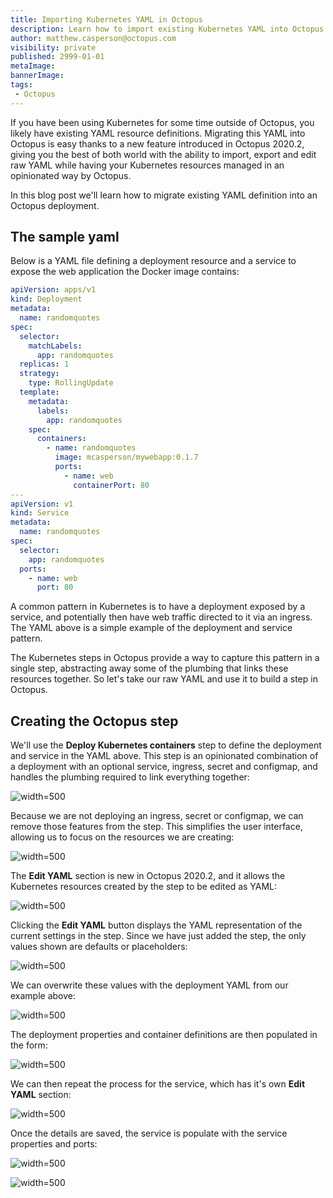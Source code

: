 ```yaml
---
title: Importing Kubernetes YAML in Octopus
description: Learn how to import existing Kubernetes YAML into Octopus steps
author: matthew.casperson@octopus.com
visibility: private
published: 2999-01-01
metaImage: 
bannerImage: 
tags:
 - Octopus
---
```


If you have been using Kubernetes for some time outside of Octopus, you likely have existing YAML resource definitions. Migrating this YAML into Octopus is easy thanks to a new feature introduced in Octopus 2020.2, giving you the best of both world with the ability to import, export and edit raw YAML while having your Kubernetes resources managed in an opinionated way by Octopus.

In this blog post we'll learn how to migrate existing YAML definition into an Octopus deployment.

## The sample yaml

Below is a YAML file defining a deployment resource and a service to expose the web application the Docker image contains:

```yaml
apiVersion: apps/v1
kind: Deployment
metadata:
  name: randomquotes
spec:
  selector:
    matchLabels:
      app: randomquotes
  replicas: 1
  strategy:
    type: RollingUpdate
  template:
    metadata:
      labels:
        app: randomquotes
    spec:
      containers:
        - name: randomquotes
          image: mcasperson/mywebapp:0.1.7
          ports:
            - name: web
              containerPort: 80
---
apiVersion: v1
kind: Service
metadata:
  name: randomquotes
spec:
  selector:
    app: randomquotes
  ports:
    - name: web
      port: 80
```

A common pattern in Kubernetes is to have a deployment exposed by a service, and potentially then have web traffic directed to it via an ingress. The YAML above is a simple example of the deployment and service pattern.

The Kubernetes steps in Octopus provide a way to capture this pattern in a single step, abstracting away some of the plumbing that links these resources together. So let's take our raw YAML and use it to build a step in Octopus.

## Creating the Octopus step

We'll use the **Deploy Kubernetes containers** step to define the deployment and service in the YAML above. This step is an opinionated combination of a deployment with an optional service, ingress, secret and configmap, and handles the plumbing required to link everything together:

![](deploy-containers.png "width=500")

Because we are not deploying an ingress, secret or configmap, we can remove those features from the step. This simplifies the user interface, allowing us to focus on the resources we are creating:

![](disable-features.png "width=500")

The **Edit YAML** section is new in Octopus 2020.2, and it allows the Kubernetes resources created by the step to be edited as YAML:

![](deployment-edit-yaml.png "width=500")

Clicking the **Edit YAML** button displays the YAML representation of the current settings in the step. Since we have just added the step, the only values shown are defaults or placeholders:

![](deployment-default-yaml.png "width=500")

We can overwrite these values with the deployment YAML from our example above:

![](deployment-paste-yaml.png "width=500")

The deployment properties and container definitions are then populated in the form:

![](populated-deployment.png "width=500")

We can then repeat the process for the service, which has it's own **Edit YAML** section:

![](service-edit-yaml.png "width=500")

Once the details are saved, the service is populate with the service properties and ports:

![](service-pasted-yaml.png "width=500")

![](populated-service.png "width=500")